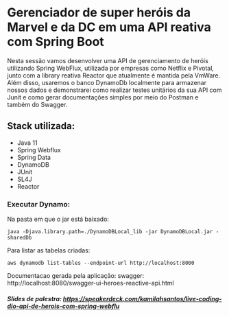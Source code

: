 # Gerenciador de super heróis da Marvel e da DC em uma API reativa com Spring Boot

Nesta sessão vamos desenvolver uma API de gerenciamento de heróis utilizando Spring WebFlux, utilizada por empresas como Netflix e Pivotal, junto com a library reativa Reactor que atualmente é mantida pela VmWare. Além disso, usaremos o banco DynamoDb localmente para armazenar nossos dados 
e demonstrarei como realizar testes unitários da sua API com Junit e como gerar documentações simples por meio do Postman e também do Swagger.

## Stack utilizada:

  * Java 11
  * Spring Webflux
  * Spring Data
  * DynamoDB
  * JUnit
  * SL4J
  * Reactor
  

### Executar Dynamo: 

Na pasta em que o jar está baixado:

````
java -Djava.library.path=./DynamoDBLocal_lib -jar DynamoDBLocal.jar -sharedDb
````
 
Para listar as tabelas criadas:  

````
aws dynamodb list-tables --endpoint-url http://localhost:8000
````

Documentacao gerada pela aplicação: swagger: http://localhost:8080/swagger-ui-heroes-reactive-api.html

##### Slides de palestra: https://speakerdeck.com/kamilahsantos/live-coding-dio-api-de-herois-com-spring-webflu
